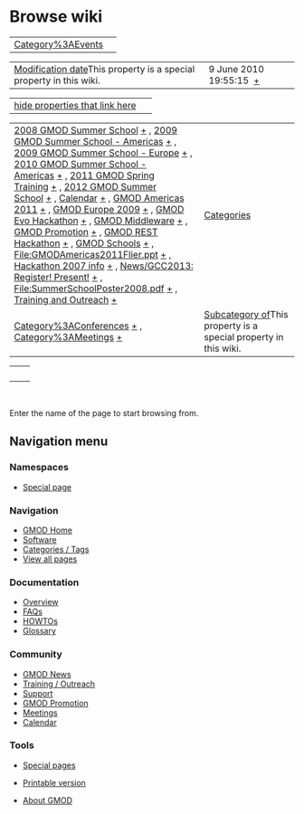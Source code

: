 



<span id="top"></span>




# <span dir="auto">Browse wiki</span>






|                                                            |     |
|------------------------------------------------------------|-----|
| [Category%3AEvents](/wiki/Category%3AEvents "Category%3AEvents") |     |

|  |  |
|----|----|
| <span class="smw-highlighter" data-type="1" state="inline" data-title="Property"><span class="smwbuiltin">[Modification date](/wiki/Property:Modification_date "Property:Modification date")</span><span class="smwttcontent">This property is a special property in this wiki.</span></span> | <span class="smwb-value">9 June 2010 19:55:15  <span class="smwsearch">[+](/wiki/Special%3ASearchByProperty/Modification-20date/9-20June-202010-2019:55:15 "Special%3ASearchByProperty/Modification-20date/9-20June-202010-2019:55:15")</span></span> |

<span id="smw_browse_incoming"></span>

|  |  |
|----|----|
| [hide properties that link here](/mediawiki/index.php?title=Special:Browse&offset=0&dir=out&article=Category%3AEvents)  |  |

|  |  |
|----|----|
| <span class="smwb-ivalue">[2008 GMOD Summer School](/wiki/2008_GMOD_Summer_School "2008 GMOD Summer School") <span class="smwbrowse">[+](/wiki/Special%3ABrowse/2008-20GMOD-20Summer-20School "Special%3ABrowse/2008-20GMOD-20Summer-20School")</span></span> , <span class="smwb-ivalue">[2009 GMOD Summer School - Americas](/wiki/2009_GMOD_Summer_School_-_Americas "2009 GMOD Summer School - Americas") <span class="smwbrowse">[+](/wiki/Special%3ABrowse/2009-20GMOD-20Summer-20School-20-2D-20Americas "Special%3ABrowse/2009-20GMOD-20Summer-20School-20-2D-20Americas")</span></span> , <span class="smwb-ivalue">[2009 GMOD Summer School - Europe](/wiki/2009_GMOD_Summer_School_-_Europe "2009 GMOD Summer School - Europe") <span class="smwbrowse">[+](/wiki/Special%3ABrowse/2009-20GMOD-20Summer-20School-20-2D-20Europe "Special%3ABrowse/2009-20GMOD-20Summer-20School-20-2D-20Europe")</span></span> , <span class="smwb-ivalue">[2010 GMOD Summer School - Americas](/wiki/2010_GMOD_Summer_School_-_Americas "2010 GMOD Summer School - Americas") <span class="smwbrowse">[+](/wiki/Special%3ABrowse/2010-20GMOD-20Summer-20School-20-2D-20Americas "Special%3ABrowse/2010-20GMOD-20Summer-20School-20-2D-20Americas")</span></span> , <span class="smwb-ivalue">[2011 GMOD Spring Training](/wiki/2011_GMOD_Spring_Training "2011 GMOD Spring Training") <span class="smwbrowse">[+](/wiki/Special%3ABrowse/2011-20GMOD-20Spring-20Training "Special%3ABrowse/2011-20GMOD-20Spring-20Training")</span></span> , <span class="smwb-ivalue">[2012 GMOD Summer School](/wiki/2012_GMOD_Summer_School "2012 GMOD Summer School") <span class="smwbrowse">[+](/wiki/Special%3ABrowse/2012-20GMOD-20Summer-20School "Special%3ABrowse/2012-20GMOD-20Summer-20School")</span></span> , <span class="smwb-ivalue">[Calendar](/wiki/Calendar "Calendar") <span class="smwbrowse">[+](/wiki/Special%3ABrowse/Calendar "Special%3ABrowse/Calendar")</span></span> , <span class="smwb-ivalue">[GMOD Americas 2011](/wiki/GMOD_Americas_2011 "GMOD Americas 2011") <span class="smwbrowse">[+](/wiki/Special%3ABrowse/GMOD-20Americas-202011 "Special%3ABrowse/GMOD-20Americas-202011")</span></span> , <span class="smwb-ivalue">[GMOD Europe 2009](/wiki/GMOD_Europe_2009 "GMOD Europe 2009") <span class="smwbrowse">[+](/wiki/Special%3ABrowse/GMOD-20Europe-202009 "Special%3ABrowse/GMOD-20Europe-202009")</span></span> , <span class="smwb-ivalue">[GMOD Evo Hackathon](/wiki/GMOD_Evo_Hackathon "GMOD Evo Hackathon") <span class="smwbrowse">[+](/wiki/Special%3ABrowse/GMOD-20Evo-20Hackathon "Special%3ABrowse/GMOD-20Evo-20Hackathon")</span></span> , <span class="smwb-ivalue">[GMOD Middleware](/wiki/GMOD_Middleware "GMOD Middleware") <span class="smwbrowse">[+](/wiki/Special%3ABrowse/GMOD-20Middleware "Special%3ABrowse/GMOD-20Middleware")</span></span> , <span class="smwb-ivalue">[GMOD Promotion](/wiki/GMOD_Promotion "GMOD Promotion") <span class="smwbrowse">[+](/wiki/Special%3ABrowse/GMOD-20Promotion "Special%3ABrowse/GMOD-20Promotion")</span></span> , <span class="smwb-ivalue">[GMOD REST Hackathon](/wiki/GMOD_REST_Hackathon "GMOD REST Hackathon") <span class="smwbrowse">[+](/wiki/Special%3ABrowse/GMOD-20REST-20Hackathon "Special%3ABrowse/GMOD-20REST-20Hackathon")</span></span> , <span class="smwb-ivalue">[GMOD Schools](/wiki/GMOD_Schools "GMOD Schools") <span class="smwbrowse">[+](/wiki/Special%3ABrowse/GMOD-20Schools "Special%3ABrowse/GMOD-20Schools")</span></span> , <span class="smwb-ivalue">[File:GMODAmericas2011Flier.ppt](/wiki/File:GMODAmericas2011Flier.ppt "File:GMODAmericas2011Flier.ppt") <span class="smwbrowse">[+](/wiki/Special%3ABrowse/File:GMODAmericas2011Flier.ppt "Special%3ABrowse/File:GMODAmericas2011Flier.ppt")</span></span> , <span class="smwb-ivalue">[Hackathon 2007 info](/wiki/Hackathon_2007_info "Hackathon 2007 info") <span class="smwbrowse">[+](/wiki/Special%3ABrowse/Hackathon-202007-20info "Special%3ABrowse/Hackathon-202007-20info")</span></span> , <span class="smwb-ivalue">[News/GCC2013: Register! Present!](/wiki/News/GCC2013%3A_Register!_Present! "News/GCC2013: Register! Present!") <span class="smwbrowse">[+](/wiki/Special%3ABrowse/News-2FGCC2013:-20Register!-20Present! "Special%3ABrowse/News-2FGCC2013:-20Register!-20Present!")</span></span> , <span class="smwb-ivalue">[File:SummerSchoolPoster2008.pdf](/wiki/File:SummerSchoolPoster2008.pdf "File:SummerSchoolPoster2008.pdf") <span class="smwbrowse">[+](/wiki/Special%3ABrowse/File:SummerSchoolPoster2008.pdf "Special%3ABrowse/File:SummerSchoolPoster2008.pdf")</span></span> , <span class="smwb-ivalue">[Training and Outreach](/wiki/Training_and_Outreach "Training and Outreach") <span class="smwbrowse">[+](/wiki/Special%3ABrowse/Training-20and-20Outreach "Special%3ABrowse/Training-20and-20Outreach")</span></span> | [Categories](/wiki/Special%3ACategories "Special%3ACategories") |
| <span class="smwb-ivalue">[Category%3AConferences](/wiki/Category%3AConferences "Category%3AConferences") <span class="smwbrowse">[+](/wiki/Special%3ABrowse/Category%3AConferences "Special%3ABrowse/Category%3AConferences")</span></span> , <span class="smwb-ivalue">[Category%3AMeetings](/wiki/Category%3AMeetings "Category%3AMeetings") <span class="smwbrowse">[+](/wiki/Special%3ABrowse/Category%3AMeetings "Special%3ABrowse/Category%3AMeetings")</span></span> | <span class="smw-highlighter" data-type="1" state="inline" data-title="Property"><span class="smwbuiltin">[Subcategory of](/wiki/Property:Subcategory_of "Property:Subcategory of")</span><span class="smwttcontent">This property is a special property in this wiki.</span></span> |

|     |     |
|-----|-----|
|     |     |

 

Enter the name of the page to start browsing from.  








## Navigation menu



### Namespaces

- <span id="ca-nstab-special">[Special
  page](/wiki/Special%3ABrowse/Category%3AEvents "This is a special page, you cannot edit the page itself")</span>






### Navigation



- <span id="n-GMOD-Home">[GMOD Home](/wiki/Main_Page)</span>
- <span id="n-Software">[Software](/wiki/GMOD_Components)</span>
- <span id="n-Categories-.2F-Tags">[Categories /
  Tags](/wiki/Categories)</span>
- <span id="n-View-all-pages">[View all
  pages](/wiki/Special:AllPages)</span>




### Documentation



- <span id="n-Overview">[Overview](/wiki/Overview)</span>
- <span id="n-FAQs">[FAQs](/wiki/Category%3AFAQ)</span>
- <span id="n-HOWTOs">[HOWTOs](/wiki/Category%3AHOWTO)</span>
- <span id="n-Glossary">[Glossary](/wiki/Glossary)</span>




### Community



- <span id="n-GMOD-News">[GMOD News](/wiki/GMOD_News)</span>
- <span id="n-Training-.2F-Outreach">[Training /
  Outreach](/wiki/Training_and_Outreach)</span>
- <span id="n-Support">[Support](/wiki/Support)</span>
- <span id="n-GMOD-Promotion">[GMOD
  Promotion](/wiki/GMOD_Promotion)</span>
- <span id="n-Meetings">[Meetings](/wiki/Meetings)</span>
- <span id="n-Calendar">[Calendar](/wiki/Calendar)</span>




### Tools



- <span id="t-specialpages"><a href="/wiki/Special%3ASpecialPages" accesskey="q"
  title="A list of all special pages [q]">Special pages</a></span>
- <span id="t-print"><a
  href="/mediawiki/index.php?title=Special%3ABrowse/Category%3AEvents&amp;printable=yes"
  rel="alternate" accesskey="p"
  title="Printable version of this page [p]">Printable version</a></span>





- <span id="footer-places-about">[About
  GMOD](/wiki/GMOD%3AAbout "GMOD%3AAbout")</span>

<!-- -->




